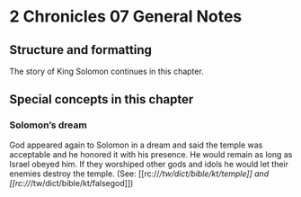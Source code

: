 # 2 Chronicles 07 General Notes
## Structure and formatting

The story of King Solomon continues in this chapter.

## Special concepts in this chapter

### Solomon’s dream
God appeared again to Solomon in a dream and said the temple was acceptable and he honored it with his presence. He would remain as long as Israel obeyed him. If they worshiped other gods and idols he would let their enemies destroy the temple. (See: [[rc://*/tw/dict/bible/kt/temple]] and [[rc://*/tw/dict/bible/kt/falsegod]])